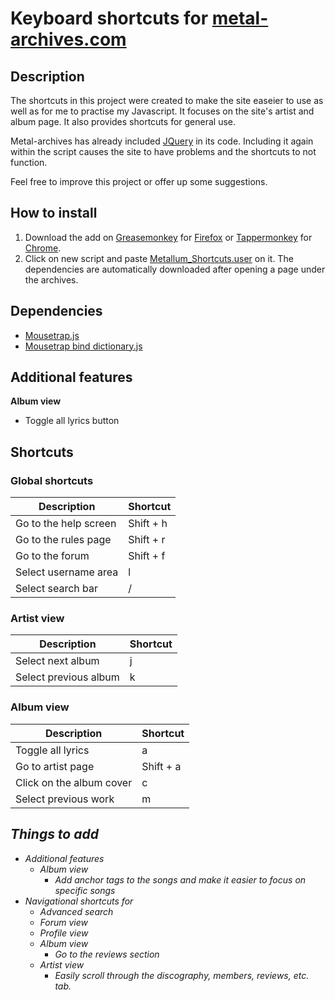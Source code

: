 # Keyboard shortcuts for [metal-archives.com](metal-archives.com/)  
## Description  
The shortcuts in this project were created to make the site easeier to use as well as for me to practise my Javascript. It focuses on the site's artist and album page. It also provides shortcuts for general use.  

Metal-archives has already included [JQuery](https://jquery.com/) in its code. Including it again within the script causes the site to have problems and the shortcuts to not function.

Feel free to improve this project or offer up some suggestions.  

## How to install  
1. Download the add on [Greasemonkey](https://addons.mozilla.org/en-US/firefox/addon/greasemonkey/) for [Firefox](https://www.mozilla.org/en-US/firefox/new/) or [Tappermonkey](https://chrome.google.com/webstore/detail/tampermonkey/dhdgffkkebhmkfjojejmpbldmpobfkfo?hl=en) for [Chrome](https://www.google.com/chrome/).
2. Click on new script and paste [Metallum_Shortcuts.user](https://github.com/jed1337/MetallumShortcuts/blob/master/Metallum_Shortcuts.user.js) on it. The dependencies are automatically downloaded after opening a page under the archives.

## Dependencies  
* [Mousetrap.js](https://github.com/ccampbell/mousetrap)
* [Mousetrap bind dictionary.js](https://github.com/ccampbell/mousetrap/tree/master/plugins/bind-dictionary)

## Additional features
__Album view__
* Toggle all lyrics button

## Shortcuts
### Global shortcuts

Description | Shortcut
--- | ---
Go to the help screen | Shift + h
Go to the rules page | Shift + r
Go to the forum | Shift + f
Select username area | l
Select search bar | /


### Artist view

Description | Shortcut
--- | ---
Select next album | j
Select previous album | k

### Album view

Description | Shortcut
--- | ---
Toggle all lyrics | a
Go to artist page | Shift + a
Click on the album cover | c
Select previous work | m


## _Things to add_
* _Additional features_
    * _Album view_
        * _Add anchor tags to the songs and make it easier to focus on specific songs_
* _Navigational shortcuts for_
	* _Advanced search_
	* _Forum view_
	* _Profile view_
    * _Album view_
	    * _Go to the reviews section_
    * _Artist view_
	    * _Easily scroll through the discography, members, reviews, etc. tab._